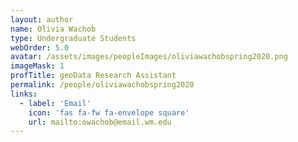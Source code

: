 ```yaml
---
layout: author
name: Olivia Wachob
type: Undergraduate Students
webOrder: 5.0
avatar: /assets/images/peopleImages/oliviawachobspring2020.png
imageMask: 1
profTitle: geoData Research Assistant
permalink: /people/oliviawachobspring2020
links:
  - label: 'Email'
    icon: 'fas fa-fw fa-envelope square'
    url: mailto:owachob@email.wm.edu
---
```

